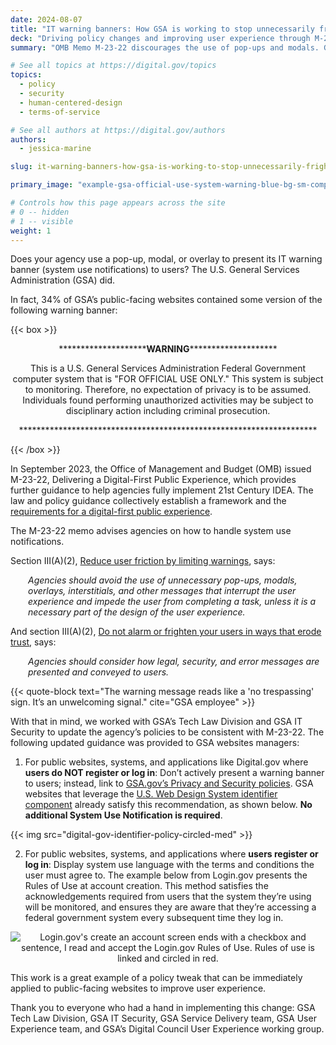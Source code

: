 ```yaml
---
date: 2024-08-07
title: "IT warning banners: How GSA is working to stop unnecessarily frightening users"
deck: "Driving policy changes and improving user experience through M-23-22"
summary: "OMB Memo M-23-22 discourages the use of pop-ups and modals. GSA IT updated security policies so that IT warning banners are presented less intrusively to users."

# See all topics at https://digital.gov/topics
topics:
  - policy
  - security
  - human-centered-design
  - terms-of-service

# See all authors at https://digital.gov/authors
authors:
  - jessica-marine

slug: it-warning-banners-how-gsa-is-working-to-stop-unnecessarily-frightening-users

primary_image: "example-gsa-official-use-system-warning-blue-bg-sm-comp"

# Controls how this page appears across the site
# 0 -- hidden
# 1 -- visible
weight: 1
---
```


Does your agency use a pop-up, modal, or overlay to present its IT warning banner (system use notifications) to users? The U.S. General Services Administration (GSA) did.

In fact, 34% of GSA’s public-facing websites contained some version of the following warning banner:

{{< box >}}

<center>&#42;&#42;&#42;&#42;&#42;&#42;&#42;&#42;&#42;&#42;&#42;&#42;&#42;&#42;&#42;&#42;&#42;&#42;&#42;&#42;<strong>WARNING</strong>&#42;&#42;&#42;&#42;&#42;&#42;&#42;&#42;&#42;&#42;&#42;&#42;&#42;&#42;&#42;&#42;&#42;&#42;&#42;&#42;

This is a U.S. General Services Administration Federal Government computer system that is "FOR OFFICIAL USE ONLY." This system is subject to monitoring. Therefore, no expectation of privacy is to be assumed. Individuals found performing unauthorized activities may be subject to disciplinary action including criminal prosecution.

\*\*\*\*\*\*\*\*\*\*\*\*\*\*\*\*\*\*\*\*\*\*\*\*\*\*\*\*\*\*\*\*\*\*\*\*\*\*\*\*\*\*\*\*\*\*\*\*\*\*\*\*\*\*\*\*\*\*\*\*\*\*\*\*\*\*\*\*</center>
{{< /box >}}

In September 2023, the Office of Management and Budget (OMB) issued M-23-22, Delivering a Digital-First Public Experience, which provides further guidance to help agencies fully implement 21st Century IDEA. The law and policy guidance collectively establish a framework and the [requirements for a digital-first public experience](https://digital.gov/resources/delivering-digital-first-public-experience/).

The M-23-22 memo advises agencies on how to handle system use notifications.

Section III(A)(2), [Reduce user friction by limiting warnings](https://www.whitehouse.gov/omb/management/ofcio/delivering-a-digital-first-public-experience/#IIIA:~:text=Reduce%20user%20friction%20by%20limiting%20warnings%3A), says:

<div style="text-align:left; margin-left: 2em;">
<p><em>Agencies should avoid the use of unnecessary pop-ups, modals, overlays, interstitials, and other messages that interrupt the user experience and impede the user from completing a task, unless it is a necessary part of the design of the user experience.</em></p>
</div>
  
And section III(A)(2), [Do not alarm or frighten your users in ways that erode trust](https://www.whitehouse.gov/omb/management/ofcio/delivering-a-digital-first-public-experience/#IIIA:~:text=Do%20not%20alarm%20or%20frighten%20your%20users%20in%20ways%20that%20erode%20trust), says:

<div style="text-align:left; margin-left: 2em;">
<p><em>Agencies should consider how legal, security, and error messages are presented and conveyed to users.</em></p>
</div>

{{< quote-block text="The warning message reads like a 'no trespassing' sign. It’s an unwelcoming signal." cite="GSA employee" >}}

With that in mind, we worked with GSA’s Tech Law Division and GSA IT Security to update the agency’s policies to be consistent with M-23-22. The following updated guidance was provided to GSA websites managers:

1. For public websites, systems, and applications like Digital.gov where **users do NOT register or log in**: Don’t actively present a warning banner to users; instead, link to [GSA.gov’s Privacy and Security policies](https://www.gsa.gov/website-information/website-policies#privacy). GSA websites that leverage the [U.S. Web Design System identifier component](https://www.gsa.gov/website-information/website-policies#privacy) already satisfy this recommendation, as shown below. **No additional System Use Notification is required**.

{{< img src="digital-gov-identifier-policy-circled-med" >}}

2. For public websites, systems, and applications where **users register or log in**: Display system use language with the terms and conditions the user must agree to. The example below from Login.gov presents the Rules of Use at account creation. This method satisfies the acknowledgements required from users that the system they’re using will be monitored, and ensures they are aware that they’re accessing a federal government system every subsequent time they log in.

<div style="text-align:center;"><img src="https://s3.amazonaws.com/digitalgov/rules-of-use-login-gov.png" alt="Login.gov's create an account screen ends with a checkbox and sentence, I read and accept the Login.gov Rules of Use. Rules of use is linked and circled in red."></div>

This work is a great example of a policy tweak that can be immediately applied to public-facing websites to improve user experience.

Thank you to everyone who had a hand in implementing this change: GSA Tech Law Division, GSA IT Security, GSA Service Delivery team, GSA User Experience team, and GSA’s Digital Council User Experience working group.
